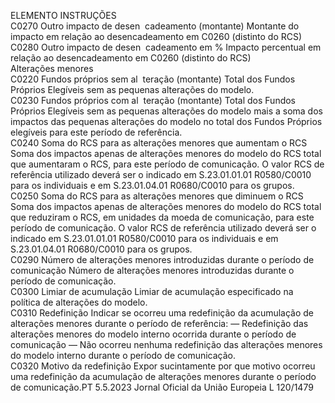  
ELEMENTO  INSTRUÇÕES  
C0270  Outro impacto de desen ­
cadeamento (montante)  Montante do impacto em relação ao desencadeamento em C0260 (distinto do RCS)  
C0280  Outro impacto de desen ­
cadeamento em %  Impacto percentual em relação ao desencadeamento em C0260 (distinto do RCS)  
Alterações menores  
C0220  Fundos próprios sem al ­
teração (montante)  Total dos Fundos Próprios Elegíveis sem as pequenas alterações do modelo.  
C0230  Fundos próprios com al ­
teração (montante)  Total dos Fundos Próprios Elegíveis sem as pequenas alterações do modelo mais a soma dos 
impactos das pequenas alterações do modelo no total dos Fundos Próprios elegíveis para este 
período de referência.  
C0240  Soma do RCS para as 
alterações menores que 
aumentam o RCS  Soma dos impactos apenas de alterações menores do modelo do RCS total que aumentaram 
o RCS, para este período de comunicação. O valor RCS de referência utilizado deverá ser o 
indicado em S.23.01.01.01 R0580/C0010 para os individuais e em S.23.01.04.01 
R0680/C0010 para os grupos.  
C0250  Soma do RCS para as 
alterações menores que 
diminuem o RCS  Soma dos impactos apenas de alterações menores do modelo do RCS total que reduziram o 
RCS, em unidades da moeda de comunicação, para este período de comunicação. O valor 
RCS de referência utilizado deverá ser o indicado em S.23.01.01.01 R0580/C0010 para os 
individuais e em S.23.01.04.01 R0680/C0010 para os grupos.  
C0290  Número de alterações 
menores introduzidas 
durante o período de 
comunicação  Número de alterações menores introduzidas durante o período de comunicação.  
C0300  Limiar de acumulação  Limiar de acumulação especificado na política de alterações do modelo.  
C0310  Redefinição  Indicar se ocorreu uma redefinição da acumulação de alterações menores durante o período 
de referência: 
— Redefinição das alterações menores do modelo interno ocorrida durante o período de 
comunicação 
— Não ocorreu nenhuma redefinição das alterações menores do modelo interno durante o 
período de comunicação.  
C0320  Motivo da redefinição  Expor sucintamente por que motivo ocorreu uma redefinição da acumulação de alterações 
menores durante o período de comunicação.PT  5.5.2023 Jornal Oficial da União Europeia L 120/1479